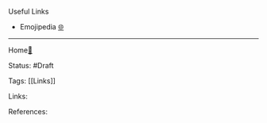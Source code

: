 Useful Links

- Emojipedia [🌐](https://emojipedia.org/)






---

Home[🔗](../README.md)

Status: #Draft

Tags:
[[Links]]

Links:

References:
